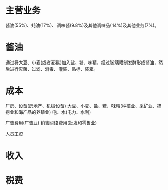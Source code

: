 # 主营业务
酱油(55%)、蚝油(17%)、调味酱(9.8%)及其他调味品(14%)及其他业务(7%)。

# 酱油 
通过将大豆、小麦(或者麦麸)加入盐、糖、味精，经过玻璃晒制发酵形成酱油，然后进行灭菌、过滤、消毒、灌装、贴标、装箱。

# 成本
厂房、设备(房地产、机械设备)
大豆、小麦、盐、糖、味精(种植业、采矿业、捕捞业和海产品的养殖业)
电、水(电力、水利)

广告费用(广告业)
销售网络费用(批发和零售业)

人员工资
# 收入

# 税费





